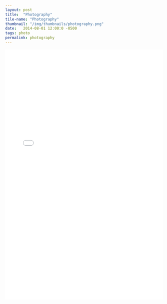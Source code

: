 ```yaml
---
layout: post
title:  "Photography"
tile-name: "Photography"
thumbnail: "/img/thumbnails/photography.png"
date:   2014-08-01 12:00:0 -0500
tags: photo
permalink: photography
---
```


<iframe name="target" src="img/photographyGallery/index.html" width="100%" height="800" frameborder="0" scrolling="auto"></iframe>
